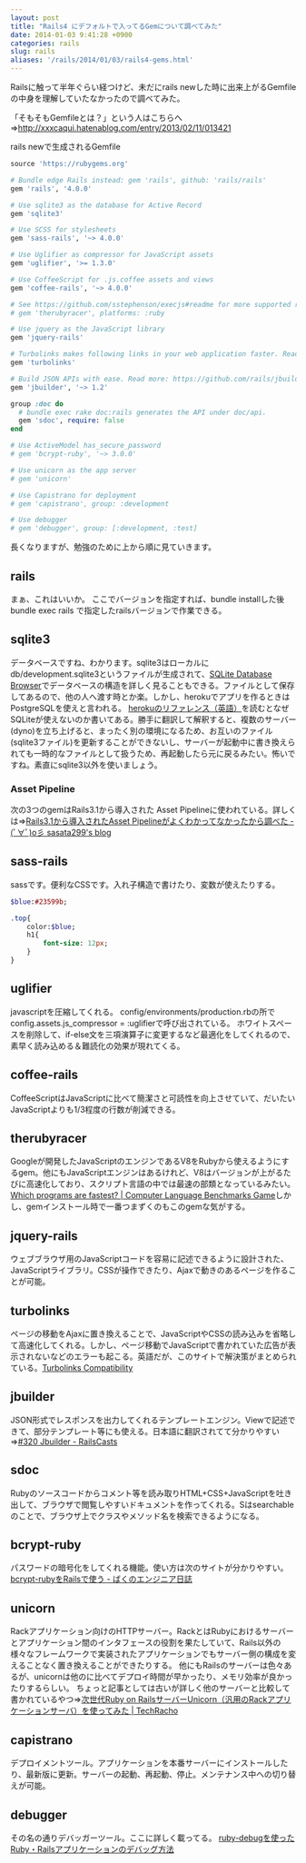 ```yaml
---
layout: post
title: "Rails4 にデフォルトで入ってるGemについて調べてみた"
date: 2014-01-03 9:41:28 +0900
categories: rails
slug: rails
aliases: '/rails/2014/01/03/rails4-gems.html'
---
```


Railsに触って半年ぐらい経つけど、未だにrails newした時に出来上がるGemfileの中身を理解していたなかったので調べてみた。

「そもそもGemfileとは？」という人はこちらへ⇒http://xxxcaqui.hatenablog.com/entry/2013/02/11/013421

rails newで生成されるGemfile

```ruby
source 'https://rubygems.org'

# Bundle edge Rails instead: gem 'rails', github: 'rails/rails'
gem 'rails', '4.0.0'

# Use sqlite3 as the database for Active Record
gem 'sqlite3'

# Use SCSS for stylesheets
gem 'sass-rails', '~> 4.0.0'

# Use Uglifier as compressor for JavaScript assets
gem 'uglifier', '>= 1.3.0'

# Use CoffeeScript for .js.coffee assets and views
gem 'coffee-rails', '~> 4.0.0'

# See https://github.com/sstephenson/execjs#readme for more supported runtimes
# gem 'therubyracer', platforms: :ruby

# Use jquery as the JavaScript library
gem 'jquery-rails'

# Turbolinks makes following links in your web application faster. Read more: https://github.com/rails/turbolinks
gem 'turbolinks'

# Build JSON APIs with ease. Read more: https://github.com/rails/jbuilder
gem 'jbuilder', '~> 1.2'

group :doc do
  # bundle exec rake doc:rails generates the API under doc/api.
  gem 'sdoc', require: false
end

# Use ActiveModel has_secure_password
# gem 'bcrypt-ruby', '~> 3.0.0'

# Use unicorn as the app server
# gem 'unicorn'

# Use Capistrano for deployment
# gem 'capistrano', group: :development

# Use debugger
# gem 'debugger', group: [:development, :test]
```

長くなりますが、勉強のために上から順に見ていきます。

## rails
まぁ、これはいいか。
ここでバージョンを指定すれば、bundle installした後bundle exec rails で指定したrailsバージョンで作業できる。

## sqlite3
データベースですね、わかります。sqlite3はローカルにdb/development.sqlite3というファイルが生成されて、[SQLite Database Browser](http://sourceforge.net/projects/sqlitebrowser/)でデータベースの構造を詳しく見ることもできる。ファイルとして保存してあるので、他の人へ渡す時とか楽。しかし、herokuでアプリを作るときはPostgreSQLを使えと言われる。
[herokuのリファレンス（英語）](https://devcenter.heroku.com/articles/sqlite3)を読むとなぜSQLiteが使えないのか書いてある。勝手に翻訳して解釈すると、複数のサーバー(dyno)を立ち上げると、まったく別の環境になるため、お互いのファイル(sqlite3ファイル)を更新することができないし、サーバーが起動中に書き換えられても一時的なファイルとして扱うため、再起動したら元に戻るみたい。怖いですね。素直にsqlite3以外を使いましょう。

### Asset Pipeline
次の3つのgemはRails3.1から導入された Asset Pipelineに使われている。詳しくは⇒[Rails3.1から導入されたAsset Pipelineがよくわかってなかったから調べた - (ﾟ∀ﾟ)o彡 sasata299's blog](http://blog.livedoor.jp/sasata299/archives/51851170.html)

## sass-rails
sassです。便利なCSSです。入れ子構造で書けたり、変数が使えたりする。

```sass
$blue:#23599b;

.top{
	color:$blue;
	h1{
		font-size: 12px;
	}
}
```

## uglifier
javascriptを圧縮してくれる。
config/environments/production.rbの所で
config.assets.js_compressor = :uglifierで呼び出されている。
ホワイトスペースを削除して、if-else文を三項演算子に変更するなど最適化をしてくれるので、素早く読み込める＆難読化の効果が現れてくる。

## coffee-rails
CoffeeScriptはJavaScriptに比べて簡潔さと可読性を向上させていて、だいたいJavaScriptよりも1/3程度の行数が削減できる。

## therubyracer
Googleが開発したJavaScriptのエンジンであるV8をRubyから使えるようにするgem。他にもJavaScriptエンジンはあるけれど、V8はバージョンが上がるたびに高速化しており、スクリプト言語の中では最速の部類となっているみたい。[Which programs are fastest? | Computer Language Benchmarks Game](http://benchmarksgame.alioth.debian.org/u32/which-programs-are-fastest.php?)しかし、gemインストール時で一番つまずくのもこのgemな気がする。

## jquery-rails
ウェブブラウザ用のJavaScriptコードを容易に記述できるように設計された、JavaScriptライブラリ。CSSが操作できたり、Ajaxで動きのあるページを作ることが可能。

## turbolinks
ページの移動をAjaxに置き換えることで、JavaScriptやCSSの読み込みを省略して高速化してくれる。しかし、ページ移動でJavaScriptで書かれていた広告が表示されないなどのエラーも起こる。英語だが、このサイトで解決策がまとめられている。[Turbolinks Compatibility](http://reed.github.io/turbolinks-compatibility/)

## jbuilder
JSON形式でレスポンスを出力してくれるテンプレートエンジン。Viewで記述できて、部分テンプレート等にも使える。日本語に翻訳されてて分かりやすい⇒[#320 Jbuilder - RailsCasts](http://railscasts.com/episodes/320-jbuilder?language=ja&view=asciicast)

## sdoc
Rubyのソースコードからコメント等を読み取りHTML+CSS+JavaScriptを吐き出して、ブラウザで閲覧しやすいドキュメントを作ってくれる。Sはsearchableのことで、ブラウザ上でクラスやメソッド名を検索できるようになる。

## bcrypt-ruby
パスワードの暗号化をしてくれる機能。使い方は次のサイトが分かりやすい。[bcrypt-rubyをRailsで使う - ばくのエンジニア日誌](http://bakunyo.hatenablog.com/entry/2013/05/26/bcrypt-ruby%E3%82%92Rails%E3%81%A7%E4%BD%BF%E3%81%86)

## unicorn
Rackアプリケーション向けのHTTPサーバー。RackとはRubyにおけるサーバーとアプリケーション間のインタフェースの役割を果たしていて、Rails以外の様々なフレームワークで実装されたアプリケーションでもサーバー側の構成を変えることなく置き換えることができたりする。
他にもRailsのサーバーは色々あるが、unicornは他のに比べてデプロイ時間が早かったり、メモリ効率が良かったりするらしい。
ちょっと記事としては古いが詳しく他のサーバーと比較して書かれているやつ⇒[次世代Ruby on RailsサーバーUnicorn（汎用のRackアプリケーションサーバ）を使ってみた | TechRacho](http://techracho.bpsinc.jp/piichan1031/2010_07_09/2075)

## capistrano
デプロイメントツール。アプリケーションを本番サーバーにインストールしたり、最新版に更新。サーバーの起動、再起動、停止。メンテナンス中への切り替えが可能。

## debugger
その名の通りデバッガーツール。ここに詳しく載ってる。
[ruby-debugを使ったRuby・Railsアプリケーションのデバッグ方法](https://gist.github.com/tkyowa/1378694)
